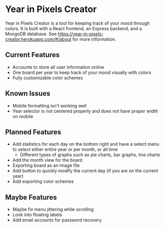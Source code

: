 # Year in Pixels Creator

Year in Pixels Creator is a tool for keeping track of your mood through colors. It is built with a React frontend, an Express backend, and a MongoDB database. See https://year-in-pixels-creator.herokuapp.com/#/about for more information.

## Current Features

- Accounts to store all user information online
- One board per year to keep track of your mood visually with colors
- Fully customizable color schemes

## Known Issues

- Mobile formatting isn't working well
- Year selector is not centered properly and does not have proper width on mobile

## Planned Features

- Add statistics for each day on the bottom right and have a select menu to select either entire year or per month, or all time
  - Different types of graphs such as pie charts, bar graphs, line charts
- Add the month view for the board
- Exporting board as an image file
- Add button to quickly modify the current day (if you are on the current year)
- Add exporting color schemes

## Maybe Features

- Maybe fix menu jittering while scrolling
- Look into floating labels
- Add email accounts for password recovery
